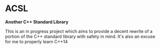 # ACSL

**Another C++ Standard Library**

This is an in progress project which aims to provide a decent rewrite of a portion of the C++ standard library with safety in mind. It's also an excuse for me to properly learn C++14
